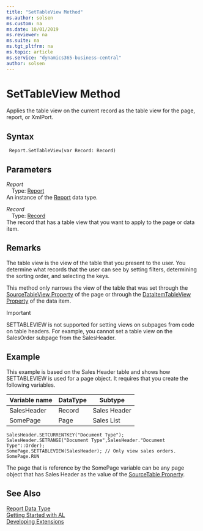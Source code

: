```yaml
---
title: "SetTableView Method"
ms.author: solsen
ms.custom: na
ms.date: 10/01/2019
ms.reviewer: na
ms.suite: na
ms.tgt_pltfrm: na
ms.topic: article
ms.service: "dynamics365-business-central"
author: solsen
---
```

[//]: # (START>DO_NOT_EDIT)
[//]: # (IMPORTANT:Do not edit any of the content between here and the END>DO_NOT_EDIT.)
[//]: # (Any modifications should be made in the .xml files in the ModernDev repo.)
# SetTableView Method
Applies the table view on the current record as the table view for the page, report, or XmlPort.


## Syntax
```
 Report.SetTableView(var Record: Record)
```
## Parameters
*Report*  
&emsp;Type: [Report](report-data-type.md)  
An instance of the [Report](report-data-type.md) data type.  

*Record*  
&emsp;Type: [Record](../record/record-data-type.md)  
The record that has a table view that you want to apply to the page or data item.  



[//]: # (IMPORTANT: END>DO_NOT_EDIT)

## Remarks  
 The table view is the view of the table that you present to the user. You determine what records that the user can see by setting filters, determining the sorting order, and selecting the keys.  
  
 This method only narrows the view of the table that was set through the [SourceTableView Property](../../properties/devenv-sourcetableview-property.md) of the page or through the [DataItemTableView Property](../../properties/devenv-dataitemtableview-property.md) of the data item.  
  
> [!IMPORTANT]  
>  SETTABLEVIEW is not supported for setting views on subpages from code on table headers. For example, you cannot set a table view on the SalesOrder subpage from the SalesHeader.  
  
## Example  
 This example is based on the Sales Header table and shows how SETTABLEVIEW is used for a page object. It requires that you create the following variables.  
  
|Variable name|DataType|Subtype|  
|-------------------|--------------|-------------|  
|SalesHeader|Record|Sales Header|  
|SomePage|Page|Sales List|  
  
```  
SalesHeader.SETCURRENTKEY("Document Type");  
SalesHeader.SETRANGE("Document Type",SalesHeader."Document Type"::Order);  
SomePage.SETTABLEVIEW(SalesHeader); // Only view sales orders.  
SomePage.RUN  
```  
  
 The page that is reference by the SomePage variable can be any page object that has Sales Header as the value of the [SourceTable Property](../../properties/devenv-sourcetable-property.md).  
  

## See Also
[Report Data Type](report-data-type.md)  
[Getting Started with AL](../../devenv-get-started.md)  
[Developing Extensions](../../devenv-dev-overview.md)